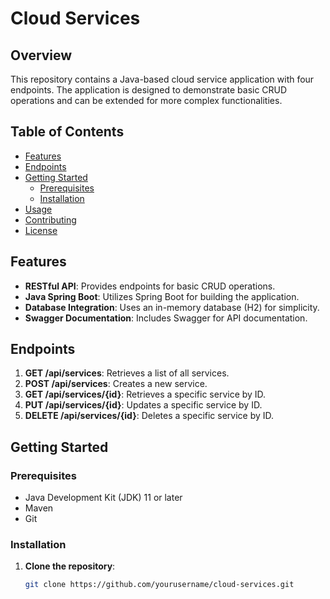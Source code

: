 # Cloud Services

## Overview

This repository contains a Java-based cloud service application with four endpoints. The application is designed to demonstrate basic CRUD operations and can be extended for more complex functionalities.

## Table of Contents

- [Features](#features)
- [Endpoints](#endpoints)
- [Getting Started](#getting-started)
  - [Prerequisites](#prerequisites)
  - [Installation](#installation)
- [Usage](#usage)
- [Contributing](#contributing)
- [License](#license)

## Features

- **RESTful API**: Provides endpoints for basic CRUD operations.
- **Java Spring Boot**: Utilizes Spring Boot for building the application.
- **Database Integration**: Uses an in-memory database (H2) for simplicity.
- **Swagger Documentation**: Includes Swagger for API documentation.

## Endpoints

1. **GET /api/services**: Retrieves a list of all services.
2. **POST /api/services**: Creates a new service.
3. **GET /api/services/{id}**: Retrieves a specific service by ID.
4. **PUT /api/services/{id}**: Updates a specific service by ID.
5. **DELETE /api/services/{id}**: Deletes a specific service by ID.

## Getting Started

### Prerequisites

- Java Development Kit (JDK) 11 or later
- Maven
- Git

### Installation

1. **Clone the repository**:
   ```sh
   git clone https://github.com/yourusername/cloud-services.git

